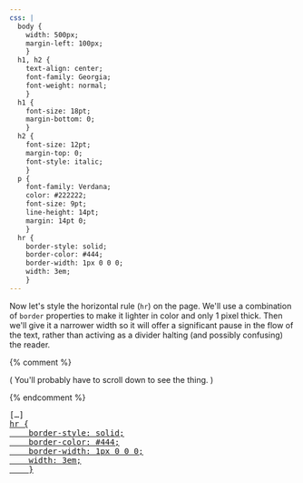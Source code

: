 ```yaml
---
css: |
  body {
    width: 500px;
    margin-left: 100px;
    }
  h1, h2 {
    text-align: center;
    font-family: Georgia;
    font-weight: normal;
    }
  h1 {
    font-size: 18pt;
    margin-bottom: 0;
    }
  h2 {
    font-size: 12pt;
    margin-top: 0;
    font-style: italic;
    }
  p {
    font-family: Verdana;
    color: #222222;
    font-size: 9pt;
    line-height: 14pt;
    margin: 14pt 0;
    }
  hr {
    border-style: solid;
    border-color: #444;
    border-width: 1px 0 0 0;
    width: 3em;
    }
---
```


<p>Now let's style the horizontal rule (<code>hr</code>) on the page. We'll use a combination of <code>border</code> properties to make it lighter in color and only 1 pixel thick. Then we'll give it a narrower width so it will offer a significant pause in the flow of the text, rather than activing as a divider halting (and possibly confusing) the reader.</p>

{% comment %}<p>( You'll probably have to scroll down to see the thing. )</p>{% endcomment %}

<pre>
[&hellip;]
<ins>hr {
	border-style: solid;
	border-color: #444;
	border-width: 1px 0 0 0;
	width: 3em;
	}</ins>
</pre>
